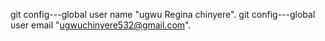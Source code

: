 git config---global user name "ugwu Regina chinyere".
git config---global user email "ugwuchinyere532@gmail.com".
